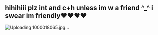 ## hihihiii plz int and c+h unless im w a friend ^_^ i swear im friendly❤️❤️❤️❤️
![Uploading 1000018065.jpg…]()


<!--
**stxlkin9/stxlkin9** is a ✨ _special_ ✨ repository because its `README.md` (this file) appears on your GitHub profile.

Here are some ideas to get you started:

- 🔭 I’m currently working on ...
- 🌱 I’m currently learning ...
- 👯 I’m looking to collaborate on ...
- 🤔 I’m looking for help with ...
- 💬 Ask me about ...
- 📫 How to reach me: ...
- 😄 Pronouns: ...
- ⚡ Fun fact: ...
-->
